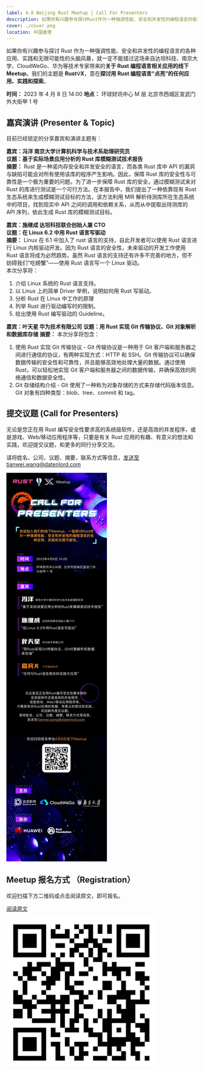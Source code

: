 ```yaml
---
label: 4.8 Beijing Rust Meetup | Call For Presenters
description: 如果你有兴趣参与探讨Rust作为一种强调性能、安全和并发性的编程语言的各种应用、实践和无限可能性的头脑风暴，就一定不能错过这场来自达坦科技、南京大学、CloudWeGo、华为等技术专家带来的关于Rust编程语言相关应用的线下Meetup。我们的主题是Rust💡X，意在探讨用Rust编程语言“点亮”的任何应用、实践和探索。
cover: ./cover.png
location: 中国香港
---
```


如果你有兴趣参与探讨 Rust 作为一种强调性能、安全和并发性的编程语言的各种应用、实践和无限可能性的头脑风暴，就一定不能错过这场来自达坦科技、南京大学、CloudWeGo、华为等技术专家带来的**关于 Rust 编程语言相关应用的线下 Meetup**。我们的主题是 **Rust💡X**，意在**探讨用 Rust 编程语言“点亮”的任何应用、实践和探索**。

**时间：** 2023 年 4 月 8 日 14:00
**地点：** 环球财讯中心 M 层 北京市西城区宣武门外大街甲 1 号

## 嘉宾演讲 (Presenter & Topic)

目前已经锁定的分享嘉宾和演讲主题有：

**嘉宾：冯洋 南京大学计算机科学与技术系助理研究员**  
**议题：基于实际场景应用分析的 Rust 库模糊测试技术报告**  
**摘要：** Rust 是一种诺内存安全和并发安全的语言，而各类 Rust 库中 API 的漏洞与缺陷可能会对所有使用该库的程序产生影响。因此，保障 Rust 库的安全性与可靠性是一个极为重要的问题。为了进一步保障 Rust 库的安全，通过模糊测试来对 Rust 的库进行测试是一个可行方法。在本报告中，我们提出了一种依靠现有 Rust 生态系统来生成模糊测试目标的方法，该方法利用 MIR 解析待测库所在生态系统中的项目，找到现实中 API 之间的调用和依赖关系，从而从中提取出待测库的 API 序列，依此生成 Rust 库的模糊测试目标。

**嘉宾：施继成 达坦科技联合创始人兼 CTO**  
**议题：在 Linux 6.2 中用 Rust 语言写驱动**  
**摘要：** Linux 在 6.1 中加入了 rust 语言的支持，自此开发者可以使用 Rust 语言进行 Linux 内核驱动开发。因为 Rust 语言的安全性，未来驱动的开发工作使用 Rust 语言将成为必然趋势。虽然 Rust 语言的支持还有许多不完善的地方，但不妨碍我们“吃螃蟹”——使用 Rust 语言写一个 Linux 驱动。  
本次分享将：

1. 介绍 Linux 系统的 Rust 语言支持。
2. 以 Linux 上的简单 Driver 举例，说明如何用 Rust 写驱动。
3. 分析 Rust 在 Linux 中工作的原理
4. 列举 Rust 进行驱动编写时的限制。
5. 给出使用 Rust 编写驱动的 Guideline。

**嘉宾：叶天星 华为技术有限公司**
**议题：用 Rust 实现 Git 传输协议、Git 对象解析和数据库存储**
**摘要：** 本次分享将包含：

1. 使用 Rust 实现 Git 传输协议 - Git 传输协议是一种用于 Git 客户端和服务器之间进行通信的协议，有两种实现方式：HTTP 和 SSH。Git 传输协议可以确保数据传输的安全性和可靠性，并且能够高效地处理大量的数据。通过使用 Rust，可以轻松地实现 Git 客户端和服务器之间的数据传输，并确保高效的网络通信和数据安全性。
2. Git 存储结构介绍 - Git 使用了一种称为对象存储的方式来存储代码版本信息。Git 对象有四种类型：blob、tree、commit 和 tag。

## 提交议题 (Call for Presenters)

无论是您正在用 Rust 编写安全性要求高的系统级软件，还是高效的并发程序，或是游戏、Web/移动应用程序等，只要是有关 Rust 应用的有趣、有意义的想法和实践，欢迎提交议题，和更多的同行分享交流。

请将姓名、公司、议题、摘要，联系方式等信息，发送至tianwei.wang@datenlord.com

![图片](./image1.jpg)

## Meetup 报名方式 （Registration）

欢迎扫描下方二维码或点击阅读原文，即可报名。

[阅读原文](https://mp.weixin.qq.com/s?__biz=MzkwNTMzOTE2MA==&mid=2247485346&idx=2&sn=247d692751f44af2aa40b9b111a63b0f&chksm=c0f80fd5f78f86c3ac87ebcc18ba8cff35fe5cbe293812a00b57fd3e5ace24589ae790ee805a&token=1669647894&lang=zh_CN#rd)

![图片](./image2.png)